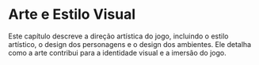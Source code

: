 # Arte e Estilo Visual

Este capítulo descreve a direção artística do jogo, incluindo o estilo artístico, o design dos personagens e o design dos ambientes. Ele detalha como a arte contribui para a identidade visual e a imersão do jogo.
